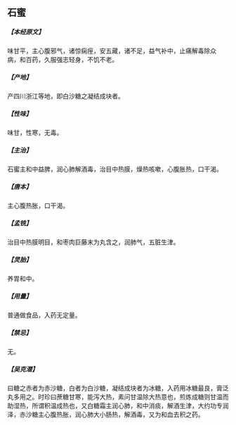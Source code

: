 ## 石蜜

##### 【本经原文】
味甘平，主心腹邪气，诸惊痫痓，安五藏，诸不足，益气补中，止痛解毒除众
病，和百药，久服强志轻身，不饥不老。
##### 【产地】
产四川浙江等地，即白沙糖之凝结成块者。
##### 【性味】
味甘，性寒，无毒。
##### 【主治】
石蜜主和中益脾，润心肺解酒毒，治目中热膜，燥热咳嗽，心腹胀热，口干渴。
##### 【唐本】
主心腹热胀，口干渴。
##### 【孟铣】
治目中热膜明目，和枣肉巨藤末为丸含之，润肺气，五脏生津。
##### 【灵胎】
养胃和中。
##### 【用量】
普通做食品，入药无定量。
##### 【禁忌】
无。
##### 【吴克潜】
曰糖之赤者为赤沙糖，白者为白沙糖，凝结成块者为冰糖，入药用冰糖最良，膏泛丸多用之。时珍曰蔗糖甘寒，能泻大热，素问甘温除大热意也，煎炼成糖则甘温而助湿热，所谓积温成热也，又白糖霜主润心肺，和中消痰，解酒生津，大约功专润泽，赤沙糖主心腹热胀，润心肺大小肠热，解酒毒，又为和血去积之药。